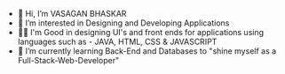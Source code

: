- 👋 Hi, I’m VASAGAN BHASKAR
- 👀 I’m interested in Designing and Developing Applications
- 👨‍💻 I'm Good in designing UI's and front ends for applications using languages such as - JAVA, HTML, CSS & JAVASCRIPT
- 🌱 I’m currently learning Back-End and Databases to "shine myself as a Full-Stack-Web-Developer"


<!---
VASAGAN18/VASAGAN18 is a ✨ special ✨ repository because its `README.md` (this file) appears on your GitHub profile.
You can click the Preview link to take a look at your changes.
--->
